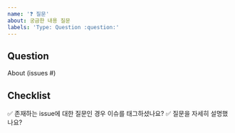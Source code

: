 ```yaml
---
name: '❓ 질문'
about: 궁금한 내용 질문
labels: 'Type: Question :question:'
---
```


## Question

<!-- 궁금한 내용에 대해 설명해주세요.
어떤 issue에 관한 질문이라면 이슈를 태그해주세요.
-->

About (issues #)

## Checklist

✅ 존재하는 issue에 대한 질문인 경우 이슈를 태그하셨나요?
✅ 질문을 자세히 설명했나요?
